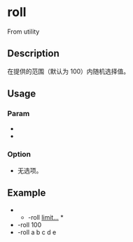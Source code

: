 # roll
From utility
## Description
在提供的范围（默认为 100）内随机选择值。
## Usage
### Param
- [limit]: 值的范围。
- [limit...]: 一组值，在里面随机选定。
### Option
- 无选项。
## Example
- * -roll [limit...] *
- -roll 100
- -roll a b c d e